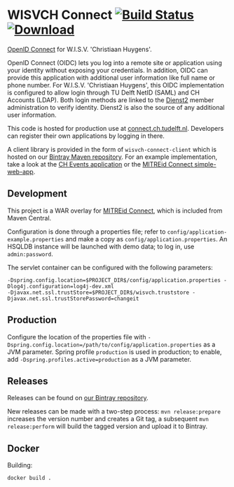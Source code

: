 # WISVCH Connect [![Build Status](https://travis-ci.org/WISVCH/connect.svg)](https://travis-ci.org/WISVCH/connect) [![Download](https://api.bintray.com/packages/wisvch/maven/wisvch-connect/images/download.svg)](https://bintray.com/wisvch/maven/wisvch-connect/_latestVersion)

[OpenID Connect][1] for W.I.S.V. 'Christiaan Huygens'.

OpenID Connect (OIDC) lets you log into a remote site or application using your identity without exposing your
credentials. In addition, OIDC can provide this application with additional user information like full name or phone
number. For W.I.S.V. 'Christiaan Huygens', this OIDC implementation is configured to allow login through TU Delft NetID
(SAML) and CH Accounts (LDAP). Both login methods are linked to the [Dienst2][2] member
administration to verify identity. Dienst2 is also the source of any additional user information.

This code is hosted for production use at [connect.ch.tudelft.nl][3]. Developers can
register their own applications by logging in there.

A client library is provided in the form of `wisvch-connect-client` which is hosted on our
[Bintray Maven repository][4]. For an example implementation, take a look at the [CH Events application][5] or the [MITREid Connect
simple-web-app][6]. 

## Development

This project is a WAR overlay for [MITREid Connect][7], which is included from Maven Central.

Configuration is done through a properties file; refer to `config/application-example.properties` and make a copy as
`config/application.properties`. An HSQLDB instance will be launched with demo data; to log in, use `admin:password`.

The servlet container can be configured with the following parameters:
```
-Dspring.config.location=$PROJECT_DIR$/config/application.properties -Dlog4j.configuration=log4j-dev.xml
-Djavax.net.ssl.trustStore=$PROJECT_DIR$/wisvch.truststore -Djavax.net.ssl.trustStorePassword=changeit
```

## Production

Configure the location of the properties file with `-Dspring.config.location=/path/to/config/application.properties` as
a JVM parameter. Spring profile `production` is used in production; to enable, add `-Dspring.profiles.active=production`
as a JVM parameter.

## Releases

Releases can be found on [our Bintray repository][4].

New releases can be made with a two-step process: `mvn release:prepare` increases the version number and creates a Git
tag, a subsequent `mvn release:perform` will build the tagged version and upload it to Bintray.

## Docker

Building:
```bash
docker build .
```

[1]: http://openid.net/connect/ "OpenID Connect"
[2]: https://github.com/WISVCH/dienst2 "Dienst2"
[3]: https://connect.ch.tudelft.nl/ "CH Connect"
[4]: https://bintray.com/wisvch/maven/wisvch-connect/_latestVersion "WISVCH Bintray Maven repository"
[5]: https://github.com/WISVCH/events "CH Events"
[6]: https://github.com/mitreid-connect/simple-web-app "MITREid Connect simple-web-app"
[7]: https://github.com/mitreid-connect/OpenID-Connect-Java-Spring-Server "MitreID Connect"
